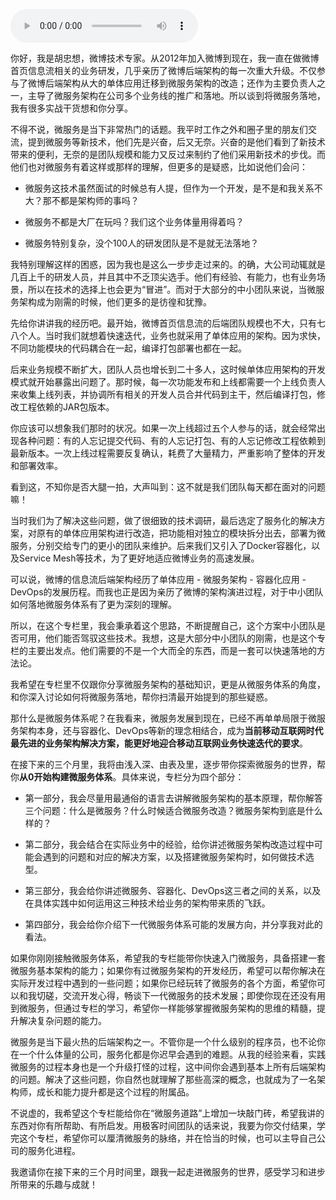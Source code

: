 <audio title="开篇词 _ 微服务，从放弃到入门" src="https://static001.geekbang.org/resource/audio/ad/e4/ad1083030a329df41467c472d9b673e4.mp3" controls="controls"></audio> 
<p>你好，我是胡忠想，微博技术专家。从2012年加入微博到现在，我一直在做微博首页信息流相关的业务研发，几乎亲历了微博后端架构的每一次重大升级。不仅参与了微博后端架构从大的单体应用迁移到微服务架构的改造；还作为主要负责人之一，主导了微服务架构在公司多个业务线的推广和落地。所以谈到将微服务落地，我有很多实战干货想和你分享。</p>
<p>不得不说，微服务是当下非常热门的话题。我平时工作之外和圈子里的朋友们交流，提到微服务等新技术，他们先是兴奋，后又无奈。兴奋的是他们看到了新技术带来的便利，无奈的是团队规模和能力又反过来制约了他们采用新技术的步伐。而他们也对微服务有着这样或那样的理解，但更多的是疑惑，比如说他们会问：</p>
<ul>
<li>
<p>微服务这技术虽然面试的时候总有人提，但作为一个开发，是不是和我关系不大？那不都是架构师的事吗？</p>
</li>
<li>
<p>微服务不都是大厂在玩吗？我们这个业务体量用得着吗？</p>
</li>
<li>
<p>微服务特别复杂，没个100人的研发团队是不是就无法落地？</p>
</li>
</ul>
<p>我特别理解这样的困惑，因为我也是这么一步步走过来的。的确，大公司动辄就是几百上千的研发人员，并且其中不乏顶尖选手。他们有经验、有能力，也有业务场景，所以在技术的选择上也会更为“冒进”。而对于大部分的中小团队来说，当微服务架构成为刚需的时候，他们更多的是彷徨和犹豫。</p><!-- [[[read_end]]] -->
<p>先给你讲讲我的经历吧。最开始，微博首页信息流的后端团队规模也不大，只有七八个人。当时我们就想着快速迭代，业务也就采用了单体应用的架构。因为求快，不同功能模块的代码耦合在一起，编译打包部署也都在一起。</p>
<p>后来业务规模不断扩大，团队人员也增长到二十多人，这时候单体应用架构的开发模式就开始暴露出问题了。那时候，每一次功能发布和上线都需要一个上线负责人来收集上线列表，并协调所有相关的开发人员合并代码到主干，然后编译打包，修改工程依赖的JAR包版本。</p>
<p>你应该可以想象我们那时的状况。如果一次上线超过五个人参与的话，就会经常出现各种问题：有的人忘记提交代码、有的人忘记打包、有的人忘记修改工程依赖到最新版本。一次上线过程需要反复确认，耗费了大量精力，严重影响了整体的开发和部署效率。</p>
<p>看到这，不知你是否大腿一拍，大声叫到：这不就是我们团队每天都在面对的问题嘛！</p>
<p>当时我们为了解决这些问题，做了很细致的技术调研，最后选定了服务化的解决方案，对原有的单体应用架构进行改造，把功能相对独立的模块拆分出去，部署为微服务，分别交给专门的更小的团队来维护。后来我们又引入了Docker容器化，以及Service Mesh等技术，为了更好地适应微博业务的高速发展。</p>
<p>可以说，微博的信息流后端架构经历了单体应用 - 微服务架构 - 容器化应用 - DevOps的发展历程。而我也正是因为亲历了微博的架构演进过程，对于中小团队如何落地微服务体系有了更为深刻的理解。</p>
<p>所以，在这个专栏里，我会秉承着这个思路，不断提醒自己，这个方案中小团队是否可用，他们能否驾驭这些技术。我想，这是大部分中小团队的刚需，也是这个专栏的主要出发点。他们需要的不是一个大而全的东西，而是一套可以快速落地的方法论。</p>
<p>我希望在专栏里不仅跟你分享微服务架构的基础知识，更是从微服务体系的角度，和你深入讨论如何将微服务落地，帮你扫清最开始提到的那些疑惑。</p>
<p>那什么是微服务体系呢？在我看来，微服务发展到现在，已经不再单单局限于微服务架构本身，还与容器化、DevOps等新的理念相结合，成为<strong>当前移动互联网时代最先进的业务架构解决方案，能更好地迎合移动互联网业务快速迭代的要求</strong>。</p>
<p>在接下来的三个月里，我将由浅入深、由表及里，逐步带你探索微服务的世界，帮你<strong>从0开始构建微服务体系</strong>。具体来说，专栏分为四个部分：</p>
<ul>
<li>
<p>第一部分，我会尽量用最通俗的语言去讲解微服务架构的基本原理，帮你解答三个问题：什么是微服务？什么时候适合微服务改造？微服务架构到底是什么样的？</p>
</li>
<li>
<p>第二部分，我会结合在实际业务中的经验，给你讲述微服务架构改造过程中可能会遇到的问题和对应的解决方案，以及搭建微服务架构时，如何做技术选型。</p>
</li>
<li>
<p>第三部分，我会给你讲述微服务、容器化、DevOps这三者之间的关系，以及在具体实践中如何运用这三种技术给业务的架构带来质的飞跃。</p>
</li>
<li>
<p>第四部分，我会给你介绍下一代微服务体系可能的发展方向，并分享我对此的看法。</p>
</li>
</ul>
<p>如果你刚刚接触微服务体系，希望我的专栏能带你快速入门微服务，具备搭建一套微服务基本架构的能力；如果你有过微服务架构的开发经历，希望可以帮你解决在实际开发过程中遇到的一些问题；如果你已经玩转了微服务的各个方面，希望你可以和我切磋，交流开发心得，畅谈下一代微服务的技术发展；即使你现在还没有用到微服务，但通过专栏的学习，希望你一样能够掌握微服务架构的思维的精髓，提升解决复杂问题的能力。</p>
<p>微服务是当下最火热的后端架构之一。不管你是一个什么级别的程序员，也不论你在一个什么体量的公司，服务化都是你迟早会遇到的难题。从我的经验来看，实践微服务的过程本身也是一个升级打怪的过程，这中间你会遇到基本上所有后端架构的问题。解决了这些问题，你自然也就理解了那些高深的概念，也就成为了一名架构师，成长和能力提升都是这个过程的附属品。</p>
<p><span class="orange">不说虚的，我希望这个专栏能给你在“微服务道路”上增加一块敲门砖，希望我讲的东西对你有所帮助、有所启发。用极客时间团队的话来说，我要为你交付结果，学完这个专栏，希望你可以厘清微服务的脉络，并在恰当的时候，也可以主导自己公司的服务化进程。</span></p>
<p>我邀请你在接下来的三个月时间里，跟我一起走进微服务的世界，感受学习和进步所带来的乐趣与成就！</p>
<p></p>
